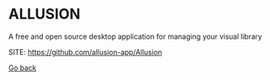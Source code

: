 # ALLUSION
 
 A free and open source desktop application for managing 
 your visual library
 
 SITE: https://github.com/allusion-app/Allusion

 [Go back](./)
